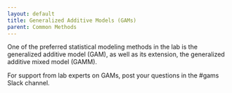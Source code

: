 ```yaml
---
layout: default
title: Generalized Additive Models (GAMs)
parent: Common Methods
---
```


One of the preferred statistical modeling methods in the lab is the generalized additive model (GAM),
as well as its extension, the generalized additive mixed model (GAMM).

For support from lab experts on GAMs, post your questions in the #gams Slack channel.
